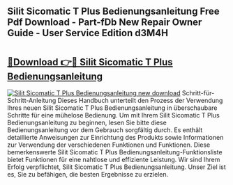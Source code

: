 ## Silit Sicomatic T Plus Bedienungsanleitung Free Pdf Download - Part-fDb New Repair Owner Guide - User Service Edition d3M4H

# <h2><a href="http://df3sa0k.blite.top/?on=Silit+Sicomatic+T+Plus+Bedienungsanleitung">🔗Download 👉🔴 Silit Sicomatic T Plus Bedienungsanleitung</a></h2>

[![Silit Sicomatic T Plus Bedienungsanleitung new download](https://i.imgur.com/lujVjoI.png)](http://df3sa0k.blite.top/?on=Silit+Sicomatic+T+Plus+Bedienungsanleitung)
Schritt-für-Schritt-Anleitung Dieses Handbuch unterteilt den Prozess der Verwendung Ihres neuen Silit Sicomatic T Plus Bedienungsanleitung in überschaubare Schritte für eine mühelose Bedienung. Um mit Ihrem Silit Sicomatic T Plus Bedienungsanleitung zu beginnen, lesen Sie bitte diese Bedienungsanleitung vor dem Gebrauch sorgfältig durch. Es enthält detaillierte Anweisungen zur Einrichtung des Produkts sowie Informationen zur Verwendung der verschiedenen Funktionen und Funktionen. Diese bemerkenswerte Silit Sicomatic T Plus Bedienungsanleitung-Funktionsliste bietet Funktionen für eine nahtlose und effiziente Leistung. Wir sind Ihrem Erfolg verpflichtet, Silit Sicomatic T Plus Bedienungsanleitung. Unser Ziel ist es, Sie zu befähigen, die besten Ergebnisse zu erzielen.
